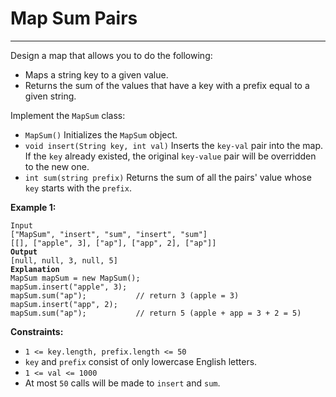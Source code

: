 # Map Sum Pairs

***

Design a map that allows you to do the following:

* Maps a string key to a given value.
* Returns the sum of the values that have a key with a prefix equal to a given string.

Implement the `MapSum` class:

* `MapSum()` Initializes the `MapSum` object.
* `void insert(String key, int val)` Inserts the `key-val` pair into the map. If the `key` already existed, the original `key-value` pair will be overridden to the new one.
* `int sum(string prefix)` Returns the sum of all the pairs' value whose `key` starts with the `prefix`.

&#x20;

**Example 1:**

<pre><code>Input
["MapSum", "insert", "sum", "insert", "sum"]
[[], ["apple", 3], ["ap"], ["app", 2], ["ap"]]
<strong>Output
</strong>[null, null, 3, null, 5]
<strong>Explanation
</strong>MapSum mapSum = new MapSum();
mapSum.insert("apple", 3);  
mapSum.sum("ap");           // return 3 (apple = 3)
mapSum.insert("app", 2);    
mapSum.sum("ap");           // return 5 (apple + app = 3 + 2 = 5)</code></pre>

&#x20;

**Constraints:**

* `1 <= key.length, prefix.length <= 50`
* `key` and `prefix` consist of only lowercase English letters.
* `1 <= val <= 1000`
* At most `50` calls will be made to `insert` and `sum`.
